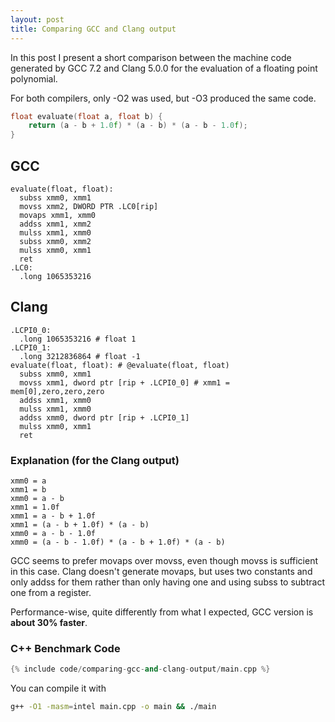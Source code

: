 ```yaml
---
layout: post
title: Comparing GCC and Clang output
---
```


In this post I present a short comparison between the machine code generated by
GCC 7.2 and Clang 5.0.0 for the evaluation of a floating point polynomial.

For both compilers, only -O2 was used, but -O3 produced the same code.

```cpp
float evaluate(float a, float b) {
    return (a - b + 1.0f) * (a - b) * (a - b - 1.0f);
}
```

## GCC

```
evaluate(float, float):
  subss xmm0, xmm1
  movss xmm2, DWORD PTR .LC0[rip]
  movaps xmm1, xmm0
  addss xmm1, xmm2
  mulss xmm1, xmm0
  subss xmm0, xmm2
  mulss xmm0, xmm1
  ret
.LC0:
  .long 1065353216
```

## Clang

```
.LCPI0_0:
  .long 1065353216 # float 1
.LCPI0_1:
  .long 3212836864 # float -1
evaluate(float, float): # @evaluate(float, float)
  subss xmm0, xmm1
  movss xmm1, dword ptr [rip + .LCPI0_0] # xmm1 = mem[0],zero,zero,zero
  addss xmm1, xmm0
  mulss xmm1, xmm0
  addss xmm0, dword ptr [rip + .LCPI0_1]
  mulss xmm0, xmm1
  ret
```

### Explanation (for the Clang output)

```
xmm0 = a
xmm1 = b
xmm0 = a - b
xmm1 = 1.0f
xmm1 = a - b + 1.0f
xmm1 = (a - b + 1.0f) * (a - b)
xmm0 = a - b - 1.0f
xmm0 = (a - b - 1.0f) * (a - b + 1.0f) * (a - b)
```

GCC seems to prefer movaps over movss, even though movss is sufficient in this
case. Clang doesn't generate movaps, but uses two constants and only addss for
them rather than only having one and using subss to subtract one from a
register.

Performance-wise, quite differently from what I expected, GCC version is **about
30% faster**.

### C++ Benchmark Code

```cpp
{% include code/comparing-gcc-and-clang-output/main.cpp %}
```

You can compile it with

```bash
g++ -O1 -masm=intel main.cpp -o main && ./main
```
